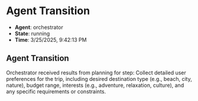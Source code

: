 # Agent Transition

- **Agent**: orchestrator
- **State**: running
- **Time**: 3/25/2025, 9:42:13 PM

## Agent Transition

Orchestrator received results from planning for step: Collect detailed user preferences for the trip, including desired destination type (e.g., beach, city, nature), budget range, interests (e.g., adventure, relaxation, culture), and any specific requirements or constraints.

